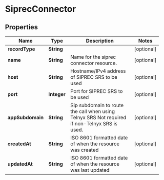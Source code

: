 

# SiprecConnector


## Properties

| Name | Type | Description | Notes |
|------------ | ------------- | ------------- | -------------|
|**recordType** | **String** |  |  [optional] |
|**name** | **String** | Name for the siprec connector resource. |  [optional] |
|**host** | **String** | Hostname/IPv4 address of SIPREC SRS to be used |  [optional] |
|**port** | **Integer** | Port for SIPREC SRS to be used |  [optional] |
|**appSubdomain** | **String** | Sip subdomain to route the call when using Telnyx SRS Not required if non-Telnyx SRS is used. |  [optional] |
|**createdAt** | **String** | ISO 8601 formatted date of when the resource was created |  [optional] |
|**updatedAt** | **String** | ISO 8601 formatted date of when the resource was last updated |  [optional] |




